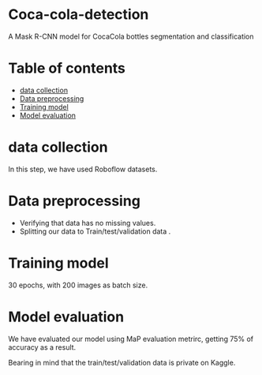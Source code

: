 # Coca-cola-detection
A Mask R-CNN model for CocaCola bottles segmentation and classification


# Table of contents 
- [data collection](#data)
- [Data preprocessing](#preprocessing)
- [Training model](#training)
- [Model evaluation](#testing)


# data collection
In this step, we have used Roboflow datasets.

# Data preprocessing
+ Verifying that data has no missing values.
+ Splitting our data to Train/test/validation data .

# Training model
30 epochs, with 200 images as batch size.

# Model evaluation
We have evaluated our model using MaP evaluation metrirc, getting 75% of accuracy as a result.













Bearing in mind that the train/test/validation data is private on Kaggle. 


